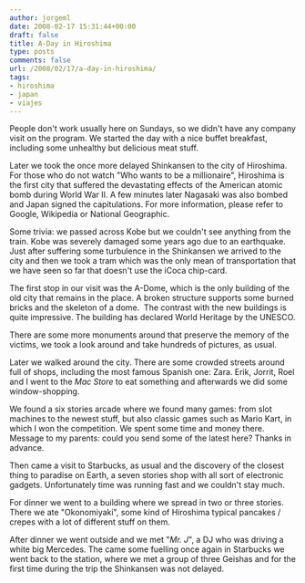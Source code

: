 ```yaml
---
author: jorgeml
date: 2008-02-17 15:31:44+00:00
draft: false
title: A-Day in Hiroshima
type: posts
comments: false
url: /2008/02/17/a-day-in-hiroshima/
tags:
- hiroshima
- japan
- viajes
---
```


People don't work usually here on Sundays, so we didn't have any company visit on the program. We started the day with a nice buffet breakfast, including some unhealthy but delicious meat stuff.

Later we took the once more delayed Shinkansen to the city of Hiroshima. For those who do not watch "Who wants to be a millionaire", Hiroshima is the first city that suffered the devastating effects of the American atomic bomb during World War II. A few minutes later Nagasaki was also bombed and Japan signed the capitulations. For more information, please refer to Google, Wikipedia or National Geographic.

Some trivia: we passed across Kobe but we couldn't see anything from the train. Kobe was severely damaged some years ago due to an earthquake. Just after suffering some turbulence in the Shinkansen we arrived to the city and then we took a tram which was the only mean of transportation that we have seen so far that doesn't use the iCoca chip-card.

The first stop in our visit was the A-Dome, which is the only building of the old city that remains in the place. A broken structure supports some burned bricks and the skeleton of a dome.  The contrast with the new buildings is quite impressive. The building has declared World Heritage by the UNESCO.

There are some more monuments around that preserve the memory of the victims, we took a look around and take hundreds of pictures, as usual.

Later we walked around the city. There are some crowded streets around full of shops, including the most famous Spanish one: Zara. Erik, Jorrit, Roel and I went to the _Mac Store_ to eat something and afterwards we did some window-shopping.

We found a six stories arcade where we found many games: from slot machines to the newest stuff, but also classic games such as Mario Kart, in which I won the competition. We spent some time and money there. Message to my parents: could you send some of the latest here? Thanks in advance.

Then came a visit to Starbucks, as usual and the discovery of the closest thing to paradise on Earth, a seven stories shop with all sort of electronic gadgets. Unfortunately time was running fast and we couldn't stay much.

For dinner we went to a building where we spread in two or three stories. There  we ate "Okonomiyaki", some kind of Hiroshima typical pancakes / crepes with a lot of different stuff on them.

After dinner we went outside and we met "_Mr. J_", a DJ who was driving a white big Mercedes. The came some fuelling once again in Starbucks we went back to the station, where we met a group of three Geishas and for the first time during the trip the Shinkansen was not delayed.
